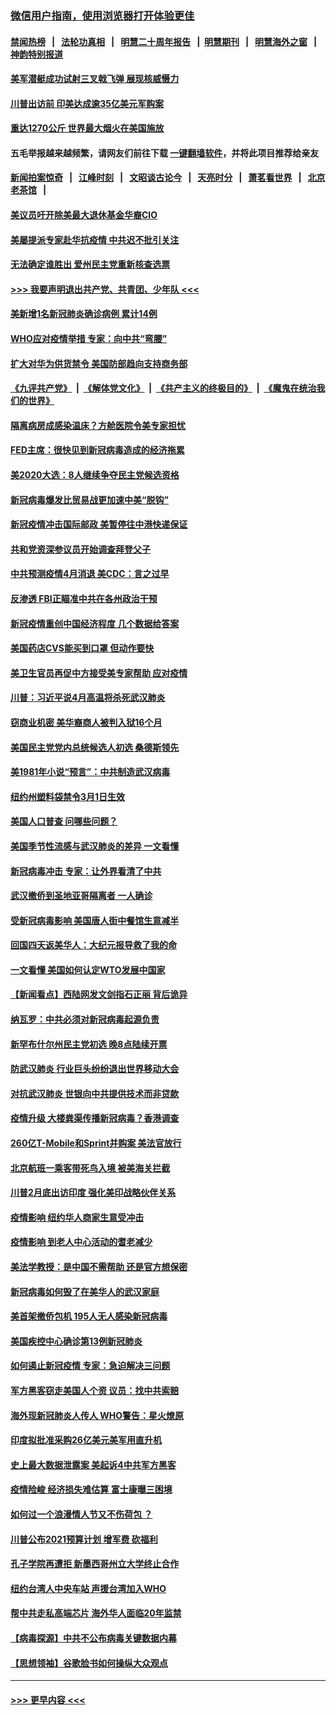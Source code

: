 ### [微信用户指南，使用浏览器打开体验更佳](https://github.com/gfw-breaker/banned-news1/blob/master/indexes/wechat-guide.md?t=0)
#### [禁闻热榜](热点新闻.md?t=0)  &nbsp;&nbsp;|&nbsp;&nbsp; [法轮功真相](https://github.com/gfw-breaker/truth/blob/master/README.md?t=0) &nbsp;&nbsp;|&nbsp;&nbsp; [明慧二十周年报告](https://github.com/gfw-breaker/mh-reports/blob/master/README.md?t=0) &nbsp;&nbsp;|&nbsp;&nbsp;[明慧期刊](https://github.com/gfw-breaker/mh-qikan) &nbsp;&nbsp;|&nbsp;&nbsp; [明慧海外之窗](https://github.com/gfw-breaker/mh-news/blob/master/README.md?t=0) &nbsp;&nbsp;|&nbsp;&nbsp; [神韵特别报道](https://github.com/gfw-breaker/mh-news/blob/master/shenyun.md?t=0)
#### [美军潜艇成功试射三叉戟飞弹 展现核威慑力](../pages/nsc412/n11866046.md?t=02140002) 
#### [川普出访前 印美达成逾35亿美元军购案](../pages/nsc412/n11865444.md?t=02140002) 
#### [重达1270公斤 世界最大烟火在美国施放](../pages/nsc412/n11865198.md?t=02140002) 
#### 五毛举报越来越频繁，请网友们前往下载 [一键翻墙软件](https://github.com/gfw-breaker/ssr-accounts)，并将此项目推荐给亲友
#### [新闻拍案惊奇](https://github.com/gfw-breaker/banned-news1/blob/master/pages/link4.md) &nbsp;&nbsp;|&nbsp;&nbsp; [江峰时刻](https://github.com/gfw-breaker/banned-news1/blob/master/pages/link4.md) &nbsp;&nbsp;|&nbsp;&nbsp; [文昭谈古论今](https://github.com/gfw-breaker/banned-news1/blob/master/pages/link4.md) &nbsp;&nbsp;|&nbsp;&nbsp; [天亮时分](https://github.com/gfw-breaker/banned-news1/blob/master/pages/link4.md) &nbsp;&nbsp;|&nbsp;&nbsp; [萧茗看世界](https://github.com/gfw-breaker/banned-news1/blob/master/pages/link4.md) &nbsp;&nbsp;|&nbsp;&nbsp; [北京老茶馆](https://github.com/gfw-breaker/banned-news1/blob/master/pages/link4.md) &nbsp;&nbsp;|&nbsp;&nbsp; 
#### [美议员吁开除美最大退休基金华裔CIO](../pages/nsc412/n11865230.md?t=02140002) 
#### [美屡提派专家赴华抗疫情 中共迟不批引关注](../pages/nsc412/n11864719.md?t=02140002) 
#### [无法确定谁胜出 爱州民主党重新核查选票](../pages/nsc412/n11864830.md?t=02140002) 
#### [>>> 我要声明退出共产党、共青团、少年队 <<<](https://github.com/begood0513/goodnews/blob/master/quit/letter.md) 
#### [美新增1名新冠肺炎确诊病例 累计14例](../pages/nsc412/n11864893.md?t=02140002) 
#### [WHO应对疫情举措 专家：向中共“弯腰”](../pages/nsc412/n11864727.md?t=02140002) 
#### [扩大对华为供货禁令 美国防部趋向支持商务部](../pages/nsc412/n11864773.md?t=02140002) 
#### [《九评共产党》](https://github.com/begood0513/9ping.md/blob/master/README.md) &nbsp;|&nbsp; [《解体党文化》](../../../../jtdwh.md/blob/master/README.md)  &nbsp;|&nbsp; [《共产主义的终极目的》](../../../../gczydzjmd.md/blob/master/README.md) &nbsp;|&nbsp; [《魔鬼在统治我们的世界》](../../../../mgztzwmdsj.md/blob/master/README.md) 
#### [隔离病房成感染温床？方舱医院令美专家担忧](../pages/nsc412/n11864575.md?t=02140002) 
#### [FED主席：很快见到新冠病毒造成的经济拖累](../pages/nsc412/n11864507.md?t=02140002) 
#### [美2020大选：8人继续争夺民主党候选资格](../pages/nsc412/n11864327.md?t=02140002) 
#### [新冠病毒爆发比贸易战更加速中美“脱钩”](../pages/nsc412/n11864470.md?t=02140002) 
#### [新冠疫情冲击国际邮政 美暂停往中港快递保证](../pages/nsc412/n11864207.md?t=02140002) 
#### [共和党资深参议员开始调查拜登父子](../pages/nsc412/n11863984.md?t=02140002) 
#### [中共预测疫情4月消退 美CDC：言之过早](../pages/nsc412/n11864310.md?t=02140002) 
#### [反渗透 FBI正瞄准中共在各州政治干预](../pages/nsc412/n11864300.md?t=02140002) 
#### [新冠疫情重创中国经济程度 几个数据给答案](../pages/nsc412/n11864203.md?t=02140002) 
#### [美国药店CVS能买到口罩 但动作要快](../pages/nsc412/n11862438.md?t=02140002) 
#### [美卫生官员再促中方接受美专家帮助 应对疫情](../pages/nsc412/n11864043.md?t=02140002) 
#### [川普：习近平说4月高温将杀死武汉肺炎](../pages/nsc412/n11860814.md?t=02140002) 
#### [窃商业机密 美华裔商人被判入狱16个月](../pages/nsc412/n11863911.md?t=02140002) 
#### [美国民主党党内总统候选人初选 桑德斯领先](../pages/nsc412/n11863475.md?t=02140002) 
#### [美1981年小说“预言”：中共制造武汉病毒](../pages/nsc412/n11863306.md?t=02140002) 
#### [纽约州塑料袋禁令3月1日生效](../pages/nsc412/n11862832.md?t=02140002) 
#### [美国人口普查  问哪些问题？](../pages/nsc412/n11862808.md?t=02140002) 
#### [美国季节性流感与武汉肺炎的差异 一文看懂](../pages/nsc412/n11862428.md?t=02140002) 
#### [新冠病毒冲击 专家：让外界看清了中共](../pages/nsc412/n11862280.md?t=02140002) 
#### [武汉撤侨到圣地亚哥隔离者 一人确诊](../pages/nsc412/n11862460.md?t=02140002) 
#### [受新冠病毒影响 美国唐人街中餐馆生意减半](../pages/nsc412/n11861940.md?t=02140002) 
#### [回国四天返美华人：大纪元报导救了我的命](../pages/nsc412/n11862181.md?t=02140002) 
#### [一文看懂 美国如何认定WTO发展中国家](../pages/nsc412/n11862051.md?t=02140002) 
#### [【新闻看点】西陆网发文剑指石正丽 背后诡异](../pages/nsc412/n11861792.md?t=02140002) 
#### [纳瓦罗：中共必须对新冠病毒起源负责](../pages/nsc412/n11861810.md?t=02140002) 
#### [新罕布什尔州民主党初选 晚8点陆续开票](../pages/nsc412/n11861872.md?t=02140002) 
#### [防武汉肺炎 行业巨头纷纷退出世界移动大会](../pages/nsc412/n11861795.md?t=02140002) 
#### [对抗武汉肺炎 世银向中共提供技术而非贷款](../pages/nsc412/n11861652.md?t=02140002) 
#### [疫情升级 大楼粪渠传播新冠病毒？香港调查](../pages/nsc412/n11861556.md?t=02140002) 
#### [260亿T-Mobile和Sprint并购案 美法官放行](../pages/nsc412/n11861511.md?t=02140002) 
#### [北京航班一乘客带死鸟入境 被美海关拦截](../pages/nsc412/n11861317.md?t=02140002) 
#### [川普2月底出访印度 强化美印战略伙伴关系](../pages/nsc412/n11860557.md?t=02140002) 
#### [疫情影响  纽约华人商家生意受冲击](../pages/nsc412/n11860284.md?t=02140002) 
#### [疫情影响  到老人中心活动的耆老减少](../pages/nsc412/n11860199.md?t=02140002) 
#### [美法学教授：是中国不需帮助 还是官方想保密](../pages/nsc412/n11859492.md?t=02140002) 
#### [新冠病毒如何毁了在美华人的武汉家庭](../pages/nsc412/n11859524.md?t=02140002) 
#### [美首架撤侨包机 195人无人感染新冠病毒](../pages/nsc412/n11859908.md?t=02140002) 
#### [美国疾控中心确诊第13例新冠肺炎](../pages/nsc412/n11859966.md?t=02140002) 
#### [如何遏止新冠疫情 专家：急迫解决三问题](../pages/nsc412/n11859685.md?t=02140002) 
#### [军方黑客窃走美国人个资 议员：找中共索赔](../pages/nsc412/n11859371.md?t=02140002) 
#### [海外现新冠肺炎人传人 WHO警告：星火燎原](../pages/nsc412/n11859252.md?t=02140002) 
#### [印度拟批准采购26亿美元美军用直升机](../pages/nsc412/n11859143.md?t=02140002) 
#### [史上最大数据泄露案 美起诉4中共军方黑客](../pages/nsc412/n11859115.md?t=02140002) 
#### [疫情险峻 经济损失难估算 富士康曝三困境](../pages/nsc412/n11859120.md?t=02140002) 
#### [如何过一个浪漫情人节又不伤荷包 ？](../pages/nsc412/n11858969.md?t=02140002) 
#### [川普公布2021预算计划 增军费 砍福利](../pages/nsc412/n11859012.md?t=02140002) 
#### [孔子学院再遭拒 新墨西哥州立大学终止合作](../pages/nsc412/n11858661.md?t=02140002) 
#### [纽约台湾人中央车站  声援台湾加入WHO](../pages/nsc412/n11857757.md?t=02140002) 
#### [帮中共走私高端芯片 海外华人面临20年监禁](../pages/nsc412/n11855016.md?t=02140002) 
#### [【病毒探源】中共不公布病毒关键数据内幕](../pages/nsc412/n11856584.md?t=02140002) 
#### [【思想领袖】谷歌脸书如何操纵大众观点](../pages/nsc412/n11680874.md?t=02140002) 

----
#### [ >>> 更早内容 <<< ](../indexes/nsc412-earlier.md)
